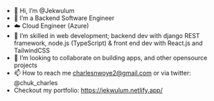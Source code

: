- 👋 Hi, I’m @Jekwulum
- 👀 I’m a Backend Software Engineer
- ☁️ Cloud Engineer (Azure)
- 🌱 I’m skilled in web development; 
        backend dev with django REST framework, node.js (TypeScript) & front end dev with React.js and TailwindCSS
- 💞️ I’m looking to collaborate on building apps, and other opensource projects
- 📫 How to reach me charlesnwoye2@gmail.com or via twitter: @chuk_charles
- Checkout my portfolio: https://jekwulum.netlify.app/

<!---
Jekwulum/Jekwulum is a ✨ special ✨ repository because its `README.md` (this file) appears on your GitHub profile.
You can click the Preview link to take a look at your changes.
--->
